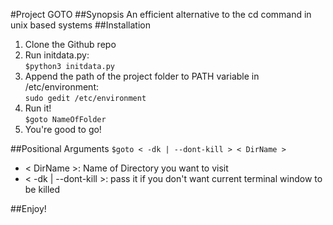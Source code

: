 #Project GOTO
##Synopsis
An efficient alternative to the cd command in unix based systems
##Installation
<ol>
<li>Clone the Github repo<br></li>
<li>Run initdata.py:<br>
<code>$python3 initdata.py</code><br></li>
<li>Append the path of the project folder to PATH variable in /etc/environment:<br>
<code>sudo gedit /etc/environment</code><br></li>
<li>Run it!<br>
<code>$goto NameOfFolder</code><br></li>
<li>You're good to go!</li>
</ol>
##Positional Arguments
<code>$goto < -dk | --dont-kill > < DirName ></code><br>
<ul>
<li>< DirName >: Name of Directory you want to visit</li>
<li>< -dk | --dont-kill >: pass it if you don't want current terminal window to be killed</li>
</ul>
##Enjoy!
